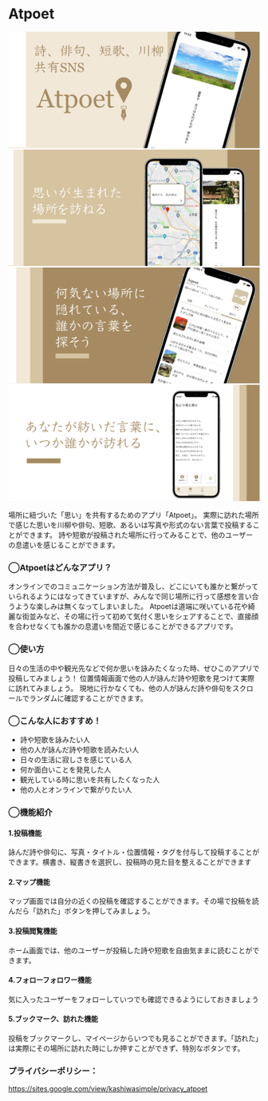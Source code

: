 #  Atpoet
![readme_1](./image/readme_1.png)
![readme_2](./image/readme_2.png)
![readme_3](./image/readme_3.png)
![readme_4](./image/readme_4.png)

場所に紐づいた「思い」を共有するためのアプリ「Atpoet」。
実際に訪れた場所で感じた思いを川柳や俳句、短歌、あるいは写真や形式のない言葉で投稿することができます。
詩や短歌が投稿された場所に行ってみることで、他のユーザーの息遣いを感じることができます。

### ◯Atpoetはどんなアプリ？

オンラインでのコミュニケーション方法が普及し、どこにいても誰かと繋がっていられるようにはなってきていますが、みんなで同じ場所に行って感想を言い合うような楽しみは無くなってしまいました。
Atpoetは道端に咲いている花や綺麗な街並みなど、その場に行って初めて気付く思いをシェアすることで、直接顔を合わせなくても誰かの息遣いを間近で感じることができるアプリです。

### ◯使い方

日々の生活の中や観光先などで何か思いを詠みたくなった時、ぜひこのアプリで投稿してみましょう！
位置情報画面で他の人が詠んだ詩や短歌を見つけて実際に訪れてみましょう。
現地に行かなくても、他の人が詠んだ詩や俳句をスクロールでランダムに確認することができます。


### ◯こんな人におすすめ！

* 詩や短歌を詠みたい人
* 他の人が詠んだ詩や短歌を読みたい人
* 日々の生活に寂しさを感じている人
* 何か面白いことを発見した人
* 観光している時に思いを共有したくなった人
* 他の人とオンラインで繋がりたい人


### ◯機能紹介
#### 1.投稿機能

詠んだ詩や俳句に、写真・タイトル・位置情報・タグを付与して投稿することができます。横書き、縦書きを選択し、投稿時の見た目を整えることができます

#### 2.マップ機能

マップ画面では自分の近くの投稿を確認することができます。その場で投稿を読んだら「訪れた」ボタンを押してみましょう。

#### 3.投稿閲覧機能

ホーム画面では、他のユーザーが投稿した詩や短歌を自由気ままに読むことができます。

#### 4.フォローフォロワー機能

気に入ったユーザーをフォローしていつでも確認できるようにしておきましょう

#### 5.ブックマーク、訪れた機能

投稿をブックマークし、マイページからいつでも見ることができます。「訪れた」は実際にその場所に訪れた時にしか押すことができず、特別なボタンです。

### プライバシーポリシー：
https://sites.google.com/view/kashiwasimple/privacy_atpoet
